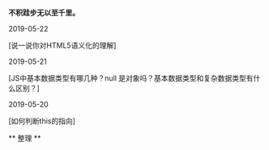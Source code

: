 
**不积跬步无以至千里。**

2019-05-22

[说一说你对HTML5语义化的理解]


2019-05-21

[JS中基本数据类型有哪几种？null 是对象吗？基本数据类型和复杂数据类型有什么区别？]


2019-05-20

[如何判断this的指向]

** 整理 **
